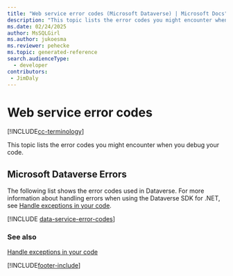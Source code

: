 ```yaml
---
title: "Web service error codes (Microsoft Dataverse) | Microsoft Docs" # Intent and product brand in a unique string of 43-59 chars including spaces
description: "This topic lists the error codes you might encounter when you debug your code. " # 115-145 characters including spaces. This abstract displays in the search result.
ms.date: 02/24/2025
author: MsSQLGirl
ms.author: jukoesma
ms.reviewer: pehecke
ms.topic: generated-reference
search.audienceType: 
  - developer
contributors:
 - JimDaly
---
```


# Web service error codes

[!INCLUDE[cc-terminology](../includes/cc-terminology.md)]

This topic lists the error codes you might encounter when you debug your code.

<a name="BKMK_CRMErrors"></a>

## Microsoft Dataverse Errors

The following list shows the error codes used in Dataverse. For more information about handling errors when using the Dataverse SDK for .NET, see [Handle exceptions in your code](../org-service/handle-exceptions-code.md).

[!INCLUDE [data-service-error-codes](../includes/data-service-error-codes.md)]

### See also

[Handle exceptions in your code](../org-service/handle-exceptions-code.md)

[!INCLUDE[footer-include](../../../includes/footer-banner.md)]
